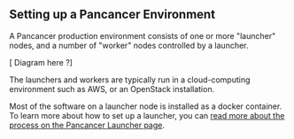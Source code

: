 ## Setting up a Pancancer Environment

A Pancancer production environment consists of one or more "launcher" nodes, and a number of "worker" nodes controlled by a launcher.

[ Diagram here ?]

The launchers and workers are typically run in a cloud-computing environment such as AWS, or an OpenStack installation.

Most of the software on a launcher node is installed as a docker container. To learn more about how to set up a launcher, you can [read more about the process on the Pancancer Launcher page](https://github.com/ICGC-TCGA-PanCancer/pancancer_launcher/blob/develop/README.md#introduction).

